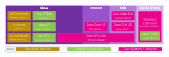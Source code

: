 
<div class="overlay-container">
  <div class="overlay-box" style="left: 16%; top: 12%; height: 24%; width: 17%"></div>
  <img src="./assets/app-browser.png" class="full-width">
</div>
